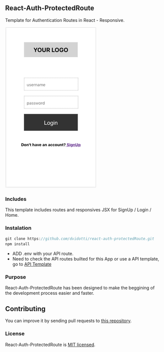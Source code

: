 
## React-Auth-ProtectedRoute

Template for Authentication Routes in React - Responsive.


![mobile-version](Readme/login_mobile.png)

### Includes

This template includes routes and responsives JSX for SignUp / Login / Home.

### Instalation 

```jsx
git clone https://github.com/dvidotti/react-auth-protectedRoute.git
npm install
```
* ADD .env with your API route.
* Need to check the API routes builted for this App or use a API template, go to [API Template](https://github.com/dvidotti/Auth-API)

### Purpose

React-Auth-ProtectedRoute has been designed to make the beggining of the development process easier and faster.

## Contributing

You can improve it by sending pull requests to [this repository](https://github.com/dvidotti/react-auth-protectedRoute.git).


### License

React-Auth-ProtectedRoute is [MIT licensed](./LICENSE).